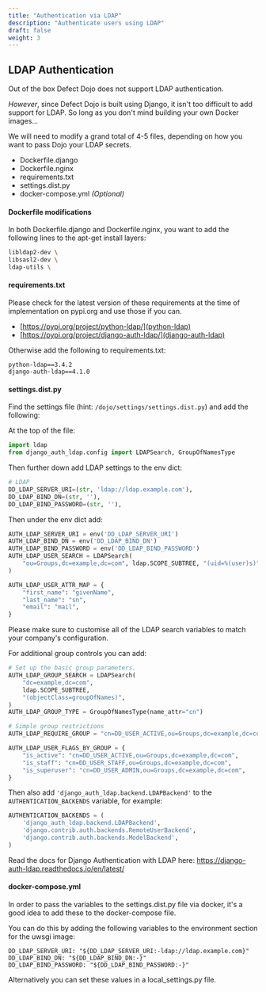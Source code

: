 ```yaml
---
title: "Authentication via LDAP"
description: "Authenticate users using LDAP"
draft: false
weight: 3
---
```


## LDAP Authentication

Out of the box Defect Dojo does not support LDAP authentication.

*However*, since Defect Dojo is built using Django, it isn't too difficult to add support for LDAP.
So long as you don't mind building your own Docker images...

We will need to modify a grand total of 4-5 files, depending on how you want to pass Dojo your LDAP secrets.

 - Dockerfile.django
 - Dockerfile.nginx
 - requirements.txt
 - settings.dist.py
 - docker-compose.yml *(Optional)*


#### Dockerfile modifications

In both Dockerfile.django and Dockerfile.nginx, you want to add the following lines to the apt-get install layers:

```bash
libldap2-dev \
libsasl2-dev \
ldap-utils \
```


#### requirements.txt

Please check for the latest version of these requirements at the time of implementation on pypi.org and use those if you can.

- [https://pypi.org/project/python-ldap/](python-ldap)
- [https://pypi.org/project/django-auth-ldap/](django-auth-ldap)

Otherwise add the following to requirements.txt:

```
python-ldap==3.4.2
django-auth-ldap==4.1.0
```


#### settings.dist.py

Find the settings file (hint: `/dojo/settings/settings.dist.py`) and add the following:

At the top of the file:
```python
import ldap
from django_auth_ldap.config import LDAPSearch, GroupOfNamesType
```

Then further down add LDAP settings to the env dict:
```python
# LDAP
DD_LDAP_SERVER_URI=(str, 'ldap://ldap.example.com'),
DD_LDAP_BIND_DN=(str, ''),
DD_LDAP_BIND_PASSWORD=(str, ''),
```

Then under the env dict add:
```python
AUTH_LDAP_SERVER_URI = env('DD_LDAP_SERVER_URI')
AUTH_LDAP_BIND_DN = env('DD_LDAP_BIND_DN')
AUTH_LDAP_BIND_PASSWORD = env('DD_LDAP_BIND_PASSWORD')
AUTH_LDAP_USER_SEARCH = LDAPSearch(
    "ou=Groups,dc=example,dc=com", ldap.SCOPE_SUBTREE, "(uid=%(user)s)"
)

AUTH_LDAP_USER_ATTR_MAP = {
    "first_name": "givenName",
    "last_name": "sn",
    "email": "mail",
}
```
Please make sure to customise all of the LDAP search variables to match your company's configuration.


For additional group controls you can add:
```python
# Set up the basic group parameters.
AUTH_LDAP_GROUP_SEARCH = LDAPSearch(
    "dc=example,dc=com",
    ldap.SCOPE_SUBTREE,
    "(objectClass=groupOfNames)",
)
AUTH_LDAP_GROUP_TYPE = GroupOfNamesType(name_attr="cn")

# Simple group restrictions
AUTH_LDAP_REQUIRE_GROUP = "cn=DD_USER_ACTIVE,ou=Groups,dc=example,dc=com"

AUTH_LDAP_USER_FLAGS_BY_GROUP = {
    "is_active": "cn=DD_USER_ACTIVE,ou=Groups,dc=example,dc=com",
    "is_staff": "cn=DD_USER_STAFF,ou=Groups,dc=example,dc=com",
    "is_superuser": "cn=DD_USER_ADMIN,ou=Groups,dc=example,dc=com",
}
```

Then also add `'django_auth_ldap.backend.LDAPBackend'` to the `AUTHENTICATION_BACKENDS` variable, for example:
```python
AUTHENTICATION_BACKENDS = (
    'django_auth_ldap.backend.LDAPBackend',
    'django.contrib.auth.backends.RemoteUserBackend',
    'django.contrib.auth.backends.ModelBackend',
)
```

Read the docs for Django Authentication with LDAP here: https://django-auth-ldap.readthedocs.io/en/latest/

#### docker-compose.yml

In order to pass the variables to the settings.dist.py file via docker, it's a good idea to add these to the docker-compose file.

You can do this by adding the following variables to the environment section for the uwsgi image:
```
DD_LDAP_SERVER_URI: "${DD_LDAP_SERVER_URI:-ldap://ldap.example.com}"
DD_LDAP_BIND_DN: "${DD_LDAP_BIND_DN:-}"
DD_LDAP_BIND_PASSWORD: "${DD_LDAP_BIND_PASSWORD:-}"
```

Alternatively you can set these values in a local_settings.py file.

